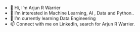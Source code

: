 - 👋 Hi, I’m Arjun R Warrier
- 👀 I’m interested in Machine Learning, AI , Data and Python..
- 🌱 I’m currently learning Data Engineering 
- 📫 Connect with me on LinkedIn, search for Arjun R Warrier.

<!---
arjunrwarrier/arjunrwarrier is a ✨ special ✨ repository because its `README.md` (this file) appears on your GitHub profile.
You can click the Preview link to take a look at your changes.
--->
